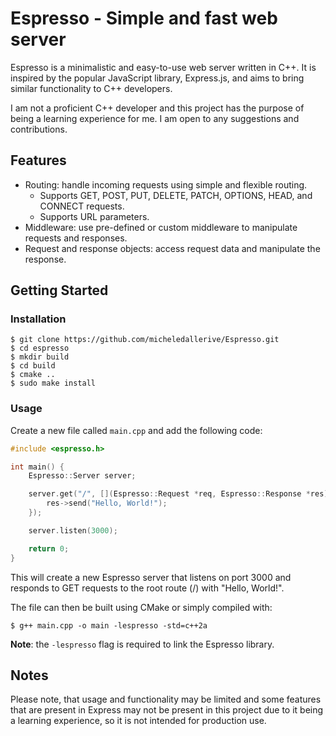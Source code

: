 # Espresso - Simple and fast web server

Espresso is a minimalistic and easy-to-use web server written in C++. It is
inspired by the popular JavaScript library, Express.js, and aims to bring
similar functionality to C++ developers.

I am not a proficient C++ developer and this project has the purpose of being a
learning experience for me. I am open to any suggestions and contributions.

## Features

- Routing: handle incoming requests using simple and flexible routing.
    - Supports GET, POST, PUT, DELETE, PATCH, OPTIONS, HEAD, and CONNECT
      requests.
    - Supports URL parameters.
- Middleware: use pre-defined or custom middleware to manipulate requests and
  responses.
- Request and response objects: access request data and manipulate the response.

## Getting Started

### Installation

```shell
$ git clone https://github.com/micheledallerive/Espresso.git
$ cd espresso
$ mkdir build
$ cd build
$ cmake ..
$ sudo make install
```

### Usage

Create a new file called `main.cpp` and add the following code:

```c++
#include <espresso.h>

int main() {
    Espresso::Server server;

    server.get("/", [](Espresso::Request *req, Espresso::Response *res) {
        res->send("Hello, World!");
    });

    server.listen(3000);

    return 0;
}
```

This will create a new Espresso server that listens on port 3000 and responds to
GET requests to the root route (/) with "Hello, World!".

The file can then be built using CMake or simply compiled with:

```shell
$ g++ main.cpp -o main -lespresso -std=c++2a
```

**Note**: the `-lespresso` flag is required to link the Espresso library.

## Notes

Please note, that usage and functionality may be limited and some features that
are present in Express may not be present in this project due to it being a
learning experience, so it is not intended for production use.